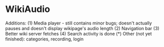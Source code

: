 # WikiAudio
Additions: 
(1) Media player - still contains minor bugs; doesn't actually pauses and doesn't display wikipage's audio length
(2) Navigation bar
(3) Better wiki server fetches
(4) Search activity is done
(*) Other (not yet finished): categories, recording, login
